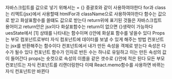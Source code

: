 자바스크립트를  값으로 넣기 위해서는 = {} 중괄호와 같이 사용하여야한다
for과 class는 리액트(jsx)에서 사용할때 htmlFor과 className으로 사용하여야한다
함수는 값으로 받고 화살표함수를 쓸떄도 값으로 받는다
return위에 표기된 것들은 자바스크립트 용어이고 return안은 jsx이다
화살표함수는 return이 없으면 {}생략이 가능하다
uesState에서 [1] 상태를 나타내는 함수이며 ()안에 화살표 함수를 넣을수 있다
Props 는 부모 컴포넌트로부터 자식 컴포넌트에 데이터를 보낼 수 있게 해주는 방법
컨포넌트는 jsx를 반환해주는 함수이다
컨포넌트에서 내가 만든 속성을 객체로 받는다 속성은 다수가 될수 있다
컨포넌트 함수가 인자로 반든 수는 하나로 유일하고 이는 만든 속성의 값이 들어간다
props는 숏컷으로 속성의 이름을 같은 갯수로 {}안에 적은 된다
모든 부모 컨포넌트는 자식 컨포넌트를 리랜더링한다 이때 React.memo함수를 사용하면 바뀌는 자식 컨포넌트만 바뀐다 